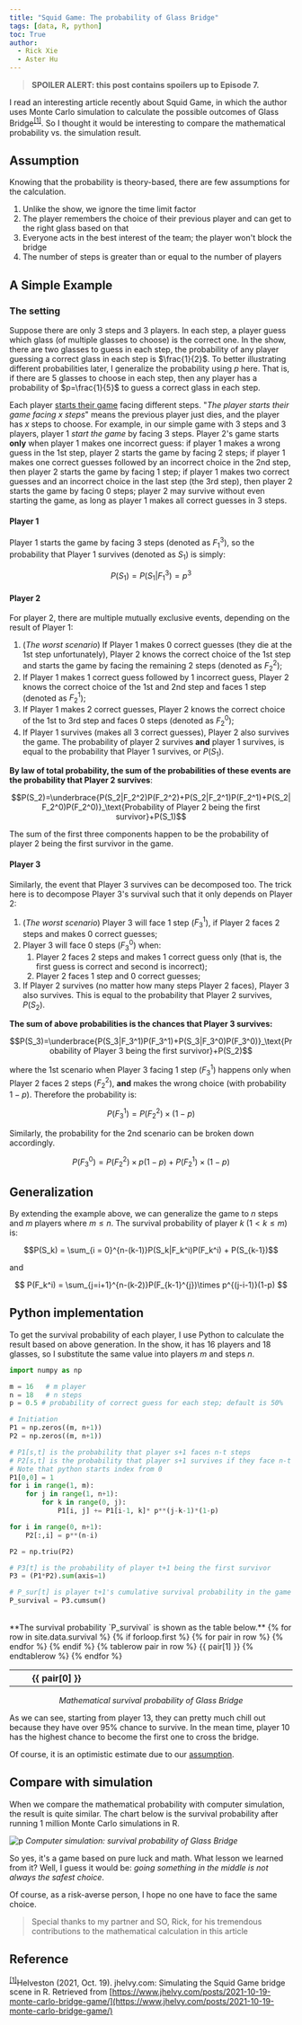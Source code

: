 ```yaml
---
title: "Squid Game: The probability of Glass Bridge"
tags: [data, R, python]
toc: True
author:
  - Rick Xie
  - Aster Hu
---
```


> **SPOILER ALERT: this post contains spoilers up to Episode 7.**

I read an interesting article recently about Squid Game, in which the author uses Monte Carlo simulation to calculate the possible outcomes of Glass Bridge<sup id="simulation">[[1]](#reference)</sup>. So I thought it would be interesting to compare the mathematical probability vs. the simulation result.

## Assumption

Knowing that the probability is theory-based, there are few assumptions for the calculation.

1. Unlike the show, we ignore the time limit factor
2. The player remembers the choice of their previous player and can get to the right glass based on that
3. Everyone acts in the best interest of the team; the player won't block the bridge
4. The number of steps is greater than or equal to the number of players

## A Simple Example

### The setting

Suppose there are only 3 steps and 3 players. In each step, a player guess which glass (of multiple glasses to choose) is the correct one. In the show, there are two glasses to guess in each step, the probability of any player guessing a correct glass in each step is $\frac{1}{2}$. To better illustrating different probabilities later, I generalize the probability using $p$ here. That is, if there are 5 glasses to choose in each step, then any player has a probability of $p=\frac{1}{5}$ to guess a correct glass in each step.

Each player <u>starts their game</u> facing different steps. "*The player starts their game facing $x$ steps*" means the previous player just dies, and the player has $x$ steps to choose. For example, in our simple game with 3 steps and 3 players, player 1 _start the game_ by facing 3 steps. Player 2's game starts **only** when player 1 makes one incorrect guess: if player 1 makes a wrong guess in the 1st step, player 2 starts the game by facing 2 steps; if player 1 makes one correct guesses followed by an incorrect choice in the 2nd step, then player 2 starts the game by facing 1 step; if player 1 makes two correct guesses and an incorrect choice in the last step (the 3rd step), then player 2 starts the game by facing 0 steps; player 2 may survive without even starting the game, as long as player 1 makes all correct guesses in 3 steps.

#### Player 1

Player 1 starts the game by facing 3 steps (denoted as $F_1^3$), so the probability that Player 1 survives (denoted as $S_1$) is simply:

$$P(S_1) = P(S_1|F_1^3) = p^3$$

#### Player 2

For player 2, there are multiple mutually exclusive events, depending on the result of Player 1:

1. (*The worst scenario*) If Player 1 makes 0 correct guesses (they die at the 1st step unfortunately), Player 2 knows the correct choice of the 1st step and starts the game by facing the remaining 2 steps (denoted as $F_2^2$);
1. If Player 1 makes 1 correct guess followed by 1 incorrect guess, Player 2 knows the correct choice of the 1st and 2nd step and faces 1 step (denoted as $F_2^1$);
1. If Player 1 makes 2 correct guesses, Player 2 knows the correct choice of the 1st to 3rd step and faces 0 steps (denoted as $F_2^0$);
1. If Player 1 survives (makes all 3 correct guesses), Player 2 also survives the game. The probability of player 2 survives **and** player 1 survives, is equal to the probability that Player 1 survives, or $P(S_1)$.

**By law of total probability, the sum of the probabilities of these events are the probability that Player 2 survives**:

$$P(S_2)=\underbrace{P(S_2|F_2^2)P(F_2^2)+P(S_2|F_2^1)P(F_2^1)+P(S_2|F_2^0)P(F_2^0)}_\text{Probability of Player 2 being the first survivor}+P(S_1)$$

The sum of the first three components happen to be the probability of player 2 being the first survivor in the game.

#### Player 3

Similarly, the event that Player 3 survives can be decomposed too. The trick here is to decompose Player 3's survival such that it only depends on Player 2:

1. (*The worst scenario*) Player 3 will face 1 step ($F_3^1$), if Player 2 faces 2 steps and makes 0 correct guesses;
1. Player 3 will face 0 steps ($F_3^0$) when:
   1. Player 2 faces 2 steps and makes 1 correct guess only (that is, the first guess is correct and second is incorrect);
   1. Player 2 faces 1 step and 0 correct guesses;
1. If Player 2 survives (no matter how many steps Player 2 faces), Player 3 also survives. This is equal to the probability that Player 2 survives, $P(S_2)$.

**The sum of above probabilities is the chances that Player 3 survives:**

$$P(S_3)=\underbrace{P(S_3|F_3^1)P(F_3^1)+P(S_3|F_3^0)P(F_3^0)}_\text{Probability of Player 3 being the first survivor}+P(S_2)$$

where the 1st scenario when Player 3 facing 1 step ($F_3^1$) happens only when Player 2 faces 2 steps ($F_2^2$), **and** makes the wrong choice (with probability $1-p$). Therefore the probability is:

$$P(F_3^1) =  P(F_2^2) \times (1-p)$$

Similarly, the probability for the 2nd scenario can be broken down accordingly.

$$P(F_3^0) =  P(F_2^2) \times p(1-p) + P(F_2^1) \times (1-p)$$

## Generalization

By extending the example above, we can generalize the game to $n$ steps and $m$ players where $m \leq n$. The survival probability of player $k$ ($1 < k \leq m$) is:

$$P(S_k) = \sum_{i = 0}^{n-(k-1)}P(S_k|F_k^i)P(F_k^i) + P(S_{k-1})$$

and

$$ P(F_k^i) = \sum_{j=i+1}^{n-(k-2)}P(F_{k-1}^{j})\times p^{(j-i-1)}(1-p) $$

## Python implementation

To get the survival probability of each player, I use Python to calculate the result based on above generation. In the show, it has 16 players and 18 glasses, so I substitute the same value into players $m$ and steps $n$.

```python
import numpy as np

m = 16   # m player
n = 18   # n steps
p = 0.5 # probability of correct guess for each step; default is 50%

# Initiation
P1 = np.zeros((m, n+1))
P2 = np.zeros((m, n+1))

# P1[s,t] is the probability that player s+1 faces n-t steps
# P2[s,t] is the probability that player s+1 survives if they face n-t steps
# Note that python starts index from 0
P1[0,0] = 1
for i in range(1, m):
    for j in range(1, n+1):
        for k in range(0, j):
            P1[i, j] += P1[i-1, k]* p**(j-k-1)*(1-p)

for i in range(0, n+1):
    P2[:,i] = p**(n-i)

P2 = np.triu(P2)

# P3[t] is the probability of player t+1 being the first survivor
P3 = (P1*P2).sum(axis=1)

# P_sur[t] is player t+1's cumulative survival probability in the game
P_survival = P3.cumsum()
```
<br>
**The survival probability `P_survival` is shown as the table below.**

<table class="display">
<colgroup>
<col width="20%" />
<col width="40%" />
</colgroup>
  {% for row in site.data.survival %}
    {% if forloop.first %}
    <tr>
      {% for pair in row %}
        <th>{{ pair[0] }}</th>
      {% endfor %}
    </tr>
    {% endif %}
    {% tablerow pair in row %}
      {{ pair[1] }}
    {% endtablerow %}
{% endfor %}
</table>
<center><i>Mathematical survival probability of Glass Bridge</i></center>

As we can see, starting from player 13, they can pretty much chill out because they have over 95% chance to survive. In the mean time, player 10 has the highest chance to become the first one to cross the bridge.

Of course, it is an optimistic estimate due to our [assumption](#assumption). 

## Compare with simulation

When we compare the mathematical probability with computer simulation, the result is quite similar. The chart below is the survival probability after running 1 million Monte Carlo simulations in R.

![p](survivor_sim.png)
*Computer simulation: survival probability of Glass Bridge*

So yes, it's a game based on pure luck and math. What lesson we learned from it? Well, I guess it would be: *going something in the middle is not always the safest choice*.

Of course, as a risk-averse person, I hope no one have to face the same choice.

> Special thanks to my partner and SO, Rick, for his tremendous contributions to the mathematical calculation in this article

## Reference

<sup>[[1]](#simulation)</sup>Helveston (2021, Oct. 19). jhelvy.com: Simulating the Squid Game bridge scene in R. Retrieved from [https://www.jhelvy.com/posts/2021-10-19-monte-carlo-bridge-game/](https://www.jhelvy.com/posts/2021-10-19-monte-carlo-bridge-game/)